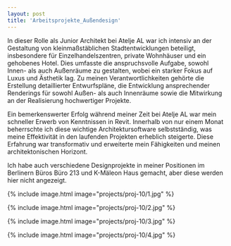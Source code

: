 ```yaml
---
layout: post
title: 'Arbeitsprojekte_Außendesign'
---
```


In dieser Rolle als Junior Architekt bei Atelje AL war ich intensiv an der Gestaltung von kleinmaßstäblichen Stadtentwicklungen beteiligt, insbesondere für Einzelhandelszentren, private Wohnhäuser und ein gehobenes Hotel. Dies umfasste die anspruchsvolle Aufgabe, sowohl Innen- als auch Außenräume zu gestalten, wobei ein starker Fokus auf Luxus und Ästhetik lag. Zu meinen Verantwortlichkeiten gehörte die Erstellung detaillierter Entwurfspläne, die Entwicklung ansprechender Renderings für sowohl Außen- als auch Innenräume sowie die Mitwirkung an der Realisierung hochwertiger Projekte.

Ein bemerkenswerter Erfolg während meiner Zeit bei Atelje AL war mein schneller Erwerb von Kenntnissen in Revit. Innerhalb von nur einem Monat beherrschte ich diese wichtige Architektursoftware selbstständig, was meine Effektivität in den laufenden Projekten erheblich steigerte. Diese Erfahrung war transformativ und erweiterte mein Fähigkeiten und meinen architektonischen Horizont.

Ich habe auch verschiedene Designprojekte in meiner Positionen im Berlinern Büros Büro 213 und K-Mäleon Haus gemacht, aber diese werden hier nicht angezeigt.



{% include image.html image="projects/proj-10/1.jpg" %}

{% include image.html image="projects/proj-10/2.jpg" %}

{% include image.html image="projects/proj-10/3.jpg" %}

{% include image.html image="projects/proj-10/4.jpg" %}
